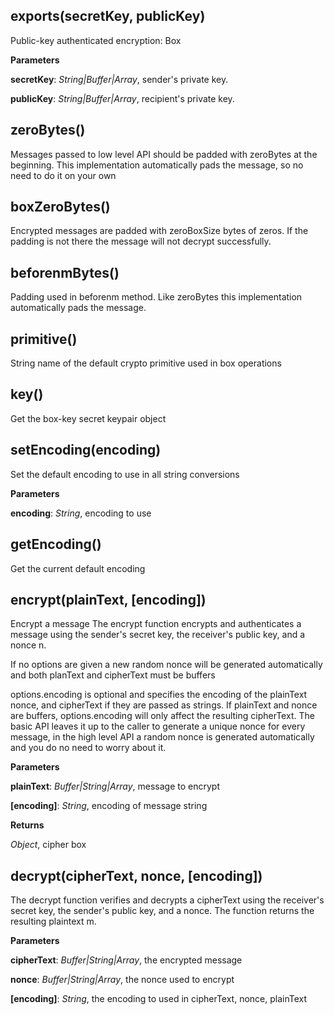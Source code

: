 exports(secretKey, publicKey)
-----------------------------
Public-key authenticated encryption: Box




**Parameters**

**secretKey**:  *String|Buffer|Array*,  sender's private key.

**publicKey**:  *String|Buffer|Array*,  recipient's private key.

zeroBytes()
-----------
Messages passed to low level API should be padded with zeroBytes at the beginning.
This implementation automatically pads the message, so no need to do it on your own


boxZeroBytes()
--------------
Encrypted messages are padded with zeroBoxSize bytes of zeros. If the padding is not
there the message will not decrypt successfully.


beforenmBytes()
---------------
Padding used in beforenm method. Like zeroBytes this implementation automatically
pads the message.



primitive()
-----------
String name of the default crypto primitive used in box operations

key()
-----
Get the box-key secret keypair object


setEncoding(encoding)
---------------------
Set the default encoding to use in all string conversions


**Parameters**

**encoding**:  *String*,  encoding to use

getEncoding()
-------------
Get the current default encoding


encrypt(plainText, \[encoding\])
--------------------------------
Encrypt a message
The encrypt function encrypts and authenticates a message using the
sender's secret key, the receiver's public key, and a nonce n.

If no options are given a new random nonce will be generated automatically
and both planText and cipherText must be buffers

options.encoding is optional and specifies the encoding of the plainText
nonce, and cipherText if they are passed as strings. If plainText and
nonce are buffers, options.encoding will only affect the resulting
cipherText.
The basic API leaves it up to the
caller to generate a unique nonce for every message, in the high level
API a random nonce is generated automatically and you do no need to
worry about it.




**Parameters**

**plainText**:  *Buffer|String|Array*,  message to encrypt

**[encoding]**:  *String*,  encoding of message string

**Returns**

*Object*,  cipher box

decrypt(cipherText, nonce, \[encoding\])
----------------------------------------
The decrypt function verifies and decrypts a cipherText using the
receiver's secret key, the sender's public key, and a nonce.
The function returns the resulting plaintext m.



**Parameters**

**cipherText**:  *Buffer|String|Array*,  the encrypted message

**nonce**:  *Buffer|String|Array*,  the nonce used to encrypt

**[encoding]**:  *String*,  the encoding to used in cipherText, nonce, plainText

